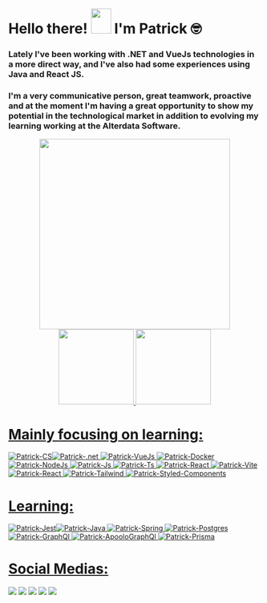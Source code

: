 <h1 align="left">Hello there! <img src="https://raw.githubusercontent.com/nixin72/nixin72/master/wave.gif" height= "50px" width="40px"> I'm Patrick 🤓</h1>

### Lately I've been working with .NET and VueJs technologies in a more direct way, and I've also had some experiences using Java and React JS. 

### I'm a very communicative person, great teamwork, proactive and at the moment I'm having a great opportunity to show my potential in the technological market in addition to evolving my learning working at the Alterdata Software.

<div align="center">
   <img height="380em" src="https://user-images.githubusercontent.com/70382532/138322189-2db8df52-9dcb-40a0-88a8-c365466bd33d.gif"/>
</div>
<div align="center">
<a href="https://github.com/Patrick-Jabba">
<img height="150em" src="https://github-readme-stats.vercel.app/api?username=patrick-jabba&show_icons=true&theme=nightowl&include_all_commits=true&count_private=true"/>
<img height="150em" src="https://github-readme-stats.vercel.app/api/top-langs/?username=patrick-jabba&layout=compact&langs_count=7&theme=nightowl"/>

</div> 
   
# Mainly focusing on learning:
<img alt="Patrick-CS" src="https://img.shields.io/badge/c%23-%23239120.svg?style=for-the-badge&logo=c-sharp&logoColor=white" /><img alt="Patrick-.net" src="https://img.shields.io/badge/.NET-5C2D91?style=for-the-badge&logo=.net&logoColor=white" />
<img alt="Patrick-VueJs" src="https://img.shields.io/badge/Vue.js-35495E?style=for-the-badge&logo=vue.js&logoColor=4FC08D" />
<img alt="Patrick-Docker" src="https://img.shields.io/badge/Docker-2CA5E0?style=for-the-badge&logo=docker&logoColor=white" />
<img alt="Patrick-NodeJs" src="https://img.shields.io/badge/Node.js-339933?style=for-the-badge&logo=nodedotjs&logoColor=white" />
<img alt="Patrick-Js" src="https://img.shields.io/badge/JavaScript-323330?style=for-the-badge&logo=javascript&logoColor=F7DF1E"/>
<img alt="Patrick-Ts" src="https://img.shields.io/badge/TypeScript-007ACC?style=for-the-badge&logo=typescript&logoColor=white"/>
<img alt="Patrick-React" src="https://img.shields.io/badge/React-20232A?style=for-the-badge&logo=react&logoColor=61DAFB"/>
<img alt ="Patrick-Vite" src="https://img.shields.io/badge/Vite-B73BFE?style=for-the-badge&logo=vite&logoColor=FFD62E" />
<img alt="Patrick-React" src="https://img.shields.io/badge/React_Native-20232A?style=for-the-badge&logo=react&logoColor=61DAFB"/>
<img alt="Patrick-Tailwind" src="https://img.shields.io/badge/Tailwind_CSS-38B2AC?style=for-the-badge&logo=tailwind-css&logoColor=white" />
<img alt="Patrick-Styled-Components" src="https://img.shields.io/badge/styled--components-DB7093?style=for-the-badge&logo=styled-components&logoColor=white" />
   
# Learning:
<img alt="Patrick-Jest" src="https://img.shields.io/badge/-jest-%23C21325?style=for-the-badge&logo=jest&logoColor=white"/><img alt="Patrick-Java" src="https://img.shields.io/badge/Java-ED8B00?style=for-the-badge&logo=java&logoColor=white"/>
<img  alt="Patrick-Spring" src="https://img.shields.io/badge/Spring-6DB33F?style=for-the-badge&logo=spring&logoColor=white" />
<img alt="Patrick-Postgres" src="https://img.shields.io/badge/PostgreSQL-316192?style=for-the-badge&logo=postgresql&logoColor=white" />
<img alt="Patrick-GraphQl" src="https://img.shields.io/badge/GraphQl-E10098?style=for-the-badge&logo=graphql&logoColor=white" />
<img alt="Patrick-ApooloGraphQl" src="https://img.shields.io/badge/Apollo%20GraphQL-311C87?&style=for-the-badge&logo=Apollo%20GraphQL&logoColor=white"/>
<img alt="Patrick-Prisma" src="https://img.shields.io/badge/Prisma-3982CE?style=for-the-badge&logo=Prisma&logoColor=white" />
          
# Social Medias:
  
<a href="https://dev.to/patrickjabba" target="_blank"><img src="https://img.shields.io/badge/dev.to-0A0A0A?style=for-the-badge&logo=dev.to&logoColor=white" target="_blank"></a>
![](https://komarev.com/ghpvc/?username=patrick-jabba&style=for-the-badge)
<a href="https://www.linkedin.com/in/patrick-monteiro-fischer-1316369b/" target="_blank"><img src="https://img.shields.io/badge/-LinkedIn-%230077B5?style=for-the-badge&logo=linkedin&logoColor=white" target="_blank"></a>
<a href = "mailto:monteiromonterio@gmail.com"><img src="https://img.shields.io/badge/Gmail-D14836?style=for-the-badge&logo=gmail&logoColor=white" target="_blank"></a>
<a href="https://open.spotify.com/user/12167587969?si=86f1e8b83fa74a60" target="_blank"><img src="https://img.shields.io/badge/Spotify-1ED760?&style=for-the-badge&logo=spotify&logoColor=white" target="_blank"></a>
  

   
